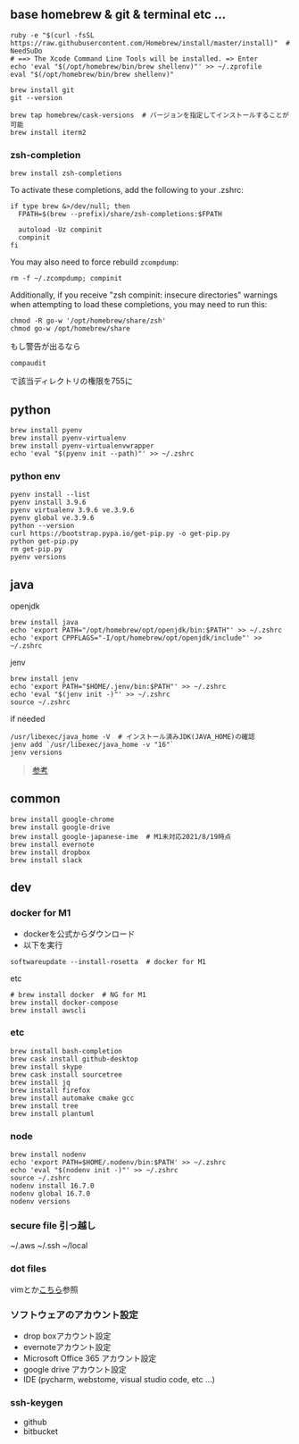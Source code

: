 ## base homebrew & git & terminal etc ...

```
ruby -e "$(curl -fsSL https://raw.githubusercontent.com/Homebrew/install/master/install)"  # NeedSuDo
# ==> The Xcode Command Line Tools will be installed. => Enter
echo 'eval "$(/opt/homebrew/bin/brew shellenv)"' >> ~/.zprofile
eval "$(/opt/homebrew/bin/brew shellenv)"
```

```
brew install git
git --version
```

```
brew tap homebrew/cask-versions  # バージョンを指定してインストールすることが可能
brew install iterm2
```

### zsh-completion

```
brew install zsh-completions
```

To activate these completions, add the following to your .zshrc:

```
if type brew &>/dev/null; then
  FPATH=$(brew --prefix)/share/zsh-completions:$FPATH

  autoload -Uz compinit
  compinit
fi
```

You may also need to force rebuild `zcompdump`:

```
rm -f ~/.zcompdump; compinit
```

Additionally, if you receive "zsh compinit: insecure directories" warnings when attempting
to load these completions, you may need to run this:

```
chmod -R go-w '/opt/homebrew/share/zsh'
chmod go-w /opt/homebrew/share
```

もし警告が出るなら

```
compaudit
```

で該当ディレクトリの権限を755に


## python

```
brew install pyenv
brew install pyenv-virtualenv
brew install pyenv-virtualenvwrapper
echo 'eval "$(pyenv init --path)"' >> ~/.zshrc
```

### python env

```
pyenv install --list
pyenv install 3.9.6
pyenv virtualenv 3.9.6 ve.3.9.6
pyenv global ve.3.9.6
python --version
curl https://bootstrap.pypa.io/get-pip.py -o get-pip.py
python get-pip.py
rm get-pip.py
pyenv versions
```

## java

openjdk

```
brew install java
echo 'export PATH="/opt/homebrew/opt/openjdk/bin:$PATH"' >> ~/.zshrc
echo 'export CPPFLAGS="-I/opt/homebrew/opt/openjdk/include"' >> ~/.zshrc
```

jenv

```
brew install jenv
echo 'export PATH="$HOME/.jenv/bin:$PATH"' >> ~/.zshrc
echo 'eval "$(jenv init -)"' >> ~/.zshrc
source ~/.zshrc
```

if needed

```
/usr/libexec/java_home -V  # インストール済みJDK(JAVA_HOME)の確認
jenv add `/usr/libexec/java_home -v "16"`
jenv versions
```

> [参考](https://qiita.com/seijikohara/items/56cc4ac83ef9d686fab2)


## common

```
brew install google-chrome
brew install google-drive
brew install google-japanese-ime  # M1未対応2021/8/19時点
brew install evernote
brew install dropbox
brew install slack
```

## dev

### docker for M1

* dockerを公式からダウンロード
* 以下を実行

```
softwareupdate --install-rosetta  # docker for M1
```

etc

```
# brew install docker  # NG for M1
brew install docker-compose
brew install awscli
```

### etc

```
brew install bash-completion
brew cask install github-desktop
brew install skype
brew cask install sourcetree
brew install jq
brew install firefox
brew install automake cmake gcc
brew install tree
brew install plantuml
```

### node

```
brew install nodenv
echo 'export PATH=$HOME/.nodenv/bin:$PATH' >> ~/.zshrc
echo 'eval "$(nodenv init -)"' >> ~/.zshrc
source ~/.zshrc
nodenv install 16.7.0
nodenv global 16.7.0
nodenv versions
```

### secure file 引っ越し

~/.aws
~/.ssh
~/local

### dot files

vimとか[こちら](https://github.com/dieeel/dotfiles)参照

### ソフトウェアのアカウント設定

* drop boxアカウント設定
* evernoteアカウント設定
* Microsoft Office 365 アカウント設定
* google drive アカウント設定
* IDE (pycharm, webstome, visual studio code, etc ...)

### ssh-keygen

* github
* bitbucket
